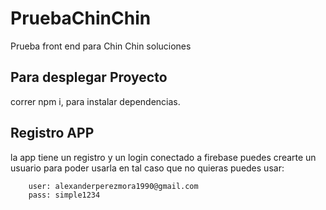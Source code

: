 # PruebaChinChin

Prueba front end para Chin Chin soluciones

## Para desplegar Proyecto

correr npm i, para instalar dependencias.

## Registro APP

la app tiene un registro y un login conectado a firebase puedes crearte un usuario para poder usarla en tal caso que no quieras puedes usar:

        user: alexanderperezmora1990@gmail.com
        pass: simple1234

